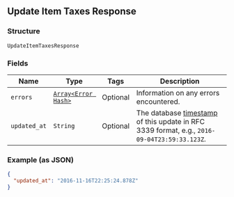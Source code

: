 ## Update Item Taxes Response

### Structure

`UpdateItemTaxesResponse`

### Fields

| Name | Type | Tags | Description |
|  --- | --- | --- | --- |
| `errors` | [`Array<Error Hash>`](/doc/models/error.md) | Optional | Information on any errors encountered. |
| `updated_at` | `String` | Optional | The database [timestamp](https://developer.squareup.com/docs/build-basics/working-with-date) of this update in RFC 3339 format, e.g., `2016-09-04T23:59:33.123Z`. |

### Example (as JSON)

```json
{
  "updated_at": "2016-11-16T22:25:24.878Z"
}
```

